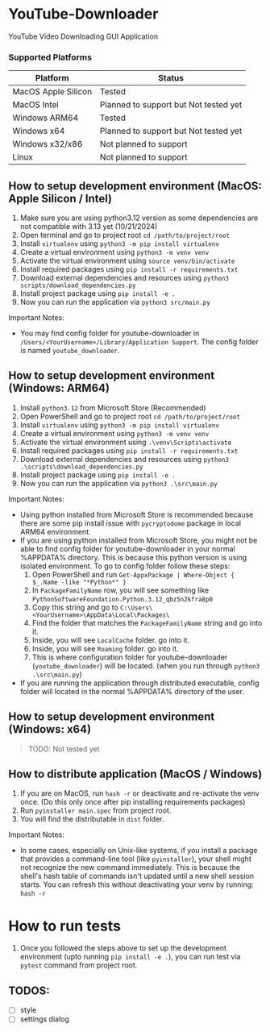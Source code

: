 # YouTube-Downloader
YouTube Video Downloading GUI Application

### Supported Platforms
| Platform | Status |
| --- | --- |
| MacOS Apple Silicon | Tested |
| MacOS Intel | Planned to support but Not tested yet |
| Windows ARM64 | Tested |
| Windows x64 | Planned to support but Not tested yet |
| Windows x32/x86 | Not planned to support |
| Linux | Not planned to support |

## How to setup development environment (MacOS: Apple Silicon / Intel)
1. Make sure you are using python3.12 version as some dependencies are not compatible with 3.13 yet (10/21/2024)
1. Open terminal and go to project root `cd /path/to/project/root`
1. Install `virtualenv` using `python3 -m pip install virtualenv`
1. Create a virtual environment using `python3 -m venv venv`
1. Activate the virtual environment using `source venv/bin/activate`
1. Install required packages using `pip install -r requirements.txt`
1. Download external dependencies and resources using `python3 scripts/download_dependencies.py`
1. Install project package using `pip install -e .`
1. Now you can run the application via `python3 src/main.py`

Important Notes:
* You may find config folder for youtube-downloader in `/Users/<YourUsername>/Library/Application Support`.
The config folder is named `youtube_downloader`.

## How to setup development environment (Windows: ARM64)
1. Install `python3.12` from Microsoft Store (Recommended)
1. Open PowerShell and go to project root `cd /path/to/project/root`
1. Install `virtualenv` using `python3 -m pip install virtualenv`
1. Create a virtual environment using `python3 -m venv venv`
1. Activate the virtual environment using `.\venv\Scripts\activate`
1. Install required packages using `pip install -r requirements.txt`
1. Download external dependencies and resources using `python3 .\scripts\download_dependencies.py`
1. Install project package using `pip install -e .`
1. Now you can run the application via `python3 .\src\main.py`

Important Notes:
* Using python installed from Microsoft Store is recommended because there are some pip install issue
with `pycryptodome` package in local ARM64 environment.
* If you are using python installed from Microsoft Store, you might not be able to find config folder for
youtube-downloader in your normal %APPDATA% directory. This is because this python version is using
isolated environment. To go to config folder follow these steps:
    1. Open PowerShell and run `Get-AppxPackage | Where-Object { $_.Name -like "*Python*" }`
    1. In `PackageFamilyName` row, you will see something like `PythonSoftwareFoundation.Python.3.12_qbz5n2kfra8p0`
    1. Copy this string and go to `C:\Users\<YourUsername>\AppData\Local\Packages\`
    1. Find the folder that matches the `PackageFamilyName` string and go into it.
    1. Inside, you will see `LocalCache` folder. go into it.
    1. Inside, you will see `Roaming` folder. go into it.
    1. This is where configuration folder for youtube-downloader (`youtube_downloader`) will be located. (when you run through `python3 .\src\main.py`)
* If you are running the application through distributed executable, config folder will located in the
normal %APPDATA% directory of the user. 

## How to setup development environment (Windows: x64)
> TODO: Not tested yet

## How to distribute application (MacOS / Windows)
1. If you are on MacOS, run `hash -r` or deactivate and re-activate the venv once. (Do this only once after pip installing requirements packages)
1. Run `pyinstaller main.spec` from project root.
1. You will find the distributable in `dist` folder.

Important Notes:
* In some cases, especially on Unix-like systems, if you install a package that provides a command-line tool (like `pyinstaller`), your shell might not recognize the new command immediately. This is because the shell's hash table of commands isn't updated until a new shell session starts. You can refresh this without deactivating your venv by running: `hash -r`

# How to run tests
1. Once you followed the steps above to set up the development environment (upto running `pip install -e .`), you can run test via `pytest` command from project root.

## TODOS:
- [ ] style
- [ ] settings dialog
